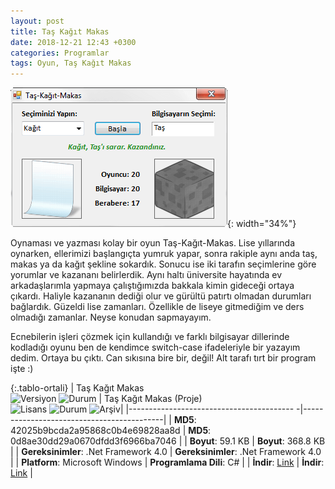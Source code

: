 ```yaml
---
layout: post
title: Taş Kağıt Makas
date: 2018-12-21 12:43 +0300
categories: Programlar
tags: Oyun, Taş Kağıt Makas
---
```

![tas-kagit-makas](/images/programlar/tas-kagit-makas.png){: width="34%"}

Oynaması ve yazması kolay bir oyun Taş-Kağıt-Makas. Lise yıllarında oynarken, ellerimizi başlangıçta yumruk yapar, sonra rakiple aynı anda taş, makas ya da kağıt şekline sokardık. Sonucu ise iki tarafın seçimlerine göre yorumlar ve kazananı belirlerdik. Aynı haltı üniversite hayatında ev arkadaşlarımla yapmaya çalıştığımızda bakkala kimin gideceği ortaya çıkardı. Haliyle kazananın dediği olur ve gürültü patırtı olmadan durumları bağlardık. Güzeldi lise zamanları. Özellikle de liseye gitmediğim ve ders olmadığı zamanlar. Neyse konudan sapmayayım. 

Ecnebilerin işleri çözmek için kullandığı ve farklı bilgisayar dillerinde kodladığı oyunu ben de kendimce switch-case ifadeleriyle bir yazayım dedim. Ortaya bu çıktı. Can sıkısına bire bir, değil! Alt tarafı tırt bir program işte :)

{:.tablo-ortali}
| Taş Kağıt Makas <br>![Versiyon](https://img.shields.io/badge/Versiyon-1.01-blueviolet.svg?style=flat) ![Durum](https://img.shields.io/badge/Durum-Çalışıyor-success.svg?style=flat) | Taş Kağıt Makas (Proje)<br>![Lisans](https://img.shields.io/badge/Lisans-MIT-blue.svg?style=flat) ![Durum](https://img.shields.io/badge/Proje-Sonlandırıldı-lightgray.svg?style=flat) ![Arşiv](https://img.shields.io/badge/Arşiv-orange.svg?style=flat)|
|----------------------------------------- -|-------------------------------------------|
| **MD5**: 42025b9bcda2a95868c0b4e69828aa8d | **MD5**: 0d8ae30dd29a0670dfdd3f6966ba7046 | 
| **Boyut**: 59.1 KB                       | **Boyut**: 368.8 KB                         |
| **Gereksinimler**: .Net Framework 4.0      | **Gereksinimler**: .Net Framework 4.0      |
| **Platform**: Microsoft Windows           | **Programlama Dili**: C#                  |
| **İndir**: [Link](http://www.umutd.com/programlar1/tas-kagit-makas.zip)         | **İndir**: [Link](http://www.umutd.com/programlar1/tas-kagit-makas-proje.zip)                      |